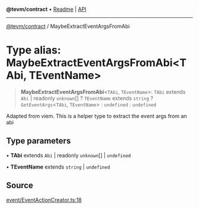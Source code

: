**@tevm/contract** • [Readme](../README.md) \| [API](../globals.md)

***

[@tevm/contract](../README.md) / MaybeExtractEventArgsFromAbi

# Type alias: MaybeExtractEventArgsFromAbi\<TAbi, TEventName\>

> **MaybeExtractEventArgsFromAbi**\<`TAbi`, `TEventName`\>: `TAbi` extends `Abi` \| readonly `unknown`[] ? `TEventName` extends `string` ? `GetEventArgs`\<`TAbi`, `TEventName`\> : `undefined` : `undefined`

Adapted from viem. This is a helper type to extract the event args from an abi

## Type parameters

• **TAbi** extends `Abi` \| readonly `unknown`[] \| `undefined`

• **TEventName** extends `string` \| `undefined`

## Source

[event/EventActionCreator.ts:18](https://github.com/evmts/tevm-monorepo/blob/main/packages/contract/src/event/EventActionCreator.ts#L18)
